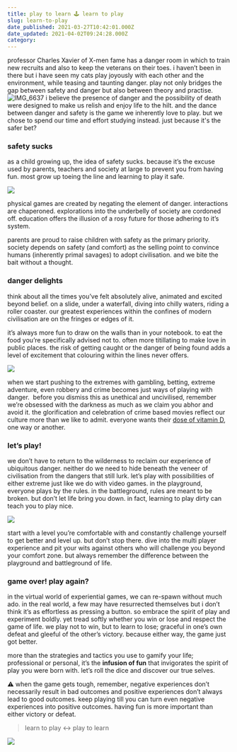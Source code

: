```yaml
---
title: play to learn 🕹 learn to play
slug: learn-to-play
date_published: 2021-03-27T10:42:01.000Z
date_updated: 2021-04-02T09:24:28.000Z
category: 
---
```

professor Charles Xavier of X-men fame has a danger room in which to train new recruits and also to keep the veterans on their toes. i haven’t been in there but i have seen my cats play joyously with each other and the environment, while teasing and taunting danger. play not only bridges the gap between safety and danger but also between theory and practise.
![IMG_6637](https://res.craft.do/user/full/aea53ecb-f07e-7684-f954-13f587938a00/E2D0937F-FA67-4E85-9D82-3B3CA583018F_2)
i believe the presence of danger and the possibility of death were designed to make us relish and enjoy life to the hilt. and the dance between danger and safety is the game we inherently love to play. but we chose to spend our time and effort studying instead. just because it's the safer bet?

### safety sucks
as a child growing up, the idea of safety sucks. because it’s the excuse used by parents, teachers and society at large to prevent you from having fun. most grow up toeing the line and learning to play it safe.

![](https://images.unsplash.com/photo-1591443062806-2045c656b0d6?crop=entropy&amp;cs=tinysrgb&amp;fit=max&amp;fm=jpg&amp;ixid=MnwxNDIyNzR8MHwxfHNlYXJjaHw1MHx8c2FmZXR5fGVufDB8fHx8MTYxNjgzNDU2OA&amp;ixlib=rb-1.2.1&amp;q=80&amp;w=1080)

physical games are created by negating the element of danger. interactions are chaperoned. explorations into the underbelly of society are cordoned off. education offers the illusion of a rosy future for those adhering to it’s system.

parents are proud to raise children with safety as the primary priority. society depends on safety (and comfort) as the selling point to convince humans (inherently primal savages) to adopt civilisation. and we bite the bait without a thought.

### danger delights
think about all the times you’ve felt absolutely alive, animated and excited beyond belief. on a slide, under a waterfall, diving into chilly waters, riding a roller coaster. our greatest experiences within the confines of modern civilisation are on the fringes or edges of it.

it’s always more fun to draw on the walls than in your notebook. to eat the food you’re specifically advised not to. often more titillating to make love in public places. the risk of getting caught or the danger of being found adds a level of excitement that colouring within the lines never offers.

![](https://images.unsplash.com/photo-1591600473567-19088f039d37?crop=entropy&amp;cs=tinysrgb&amp;fit=max&amp;fm=jpg&amp;ixid=MnwxNDIyNzR8MHwxfHNlYXJjaHwyM3x8Y3JpbWV8ZW58MHx8fHwxNjE2ODM0Njg1&amp;ixlib=rb-1.2.1&amp;q=80&amp;w=1080)

when we start pushing to the extremes with gambling, betting, extreme adventure, even robbery and crime becomes just ways of playing with danger.  before you dismiss this as unethical and uncivilised, remember we’re obsessed with the darkness as much as we claim you abhor and avoid it. the glorification and celebration of crime based movies reflect our culture more than we like to admit. everyone wants their [dose of vitamin D](/danger-and-death/), one way or another.

### let’s play!
we don’t have to return to the wilderness to reclaim our experience of ubiquitous danger. neither do we need to hide beneath the veneer of civilisation from the dangers that still lurk. let’s play with possibilities of either extreme just like we do with video games. in the playground, everyone plays by the rules. in the battleground, rules are meant to be broken. but don’t let life bring you down. in fact, learning to play dirty can teach you to play nice.

![](https://images.unsplash.com/photo-1422207049116-cfaf69531072?crop=entropy&amp;cs=tinysrgb&amp;fit=max&amp;fm=jpg&amp;ixid=MnwxNDIyNzR8MHwxfHNlYXJjaHwxNXx8eWluJTIweWFuZ3xlbnwwfHx8fDE2MTY4MzQ4NDA&amp;ixlib=rb-1.2.1&amp;q=80&amp;w=1080)

start with a level you’re comfortable with and constantly challenge yourself to get better and level up. but don’t stop there. dive into the multi player experience and pit your wits against others who will challenge you beyond your comfort zone. but always remember the difference between the playground and battleground of life.

### game over! play again?
in the virtual world of experiential games, we can re-spawn without much ado. in the real world, a few may have resurrected themselves but i don’t think it’s as effortless as pressing a button. so embrace the spirit of play and experiment boldly. yet tread softly whether you win or lose and respect the game of life. we play not to win, but to learn to lose; graceful in one’s own defeat and gleeful of the other’s victory. because either way, the game just got better.

more than the strategies and tactics you use to gamify your life; professional or personal, it’s the **infusion of fun** that invigorates the spirit of play you were born with. let’s roll the dice and discover our true selves.

⚠️ when the game gets tough, remember, negative experiences don’t necessarily result in bad outcomes and positive experiences don’t always lead to good outcomes. keep playing till you can turn even negative experiences into positive outcomes. having fun is more important than either victory or defeat.

> learn to play ↔ play to learn

![](https://images.unsplash.com/photo-1522069213448-443a614da9b6?crop=entropy&amp;cs=tinysrgb&amp;fit=max&amp;fm=jpg&amp;ixid=MnwxNDIyNzR8MHwxfHNlYXJjaHwxM3x8Z2FtZSUyMG92ZXIlMjBwbGF5JTIwYWdhaW58ZW58MHx8fHwxNjE2ODM1MDE2&amp;ixlib=rb-1.2.1&amp;q=80&amp;w=1080)
